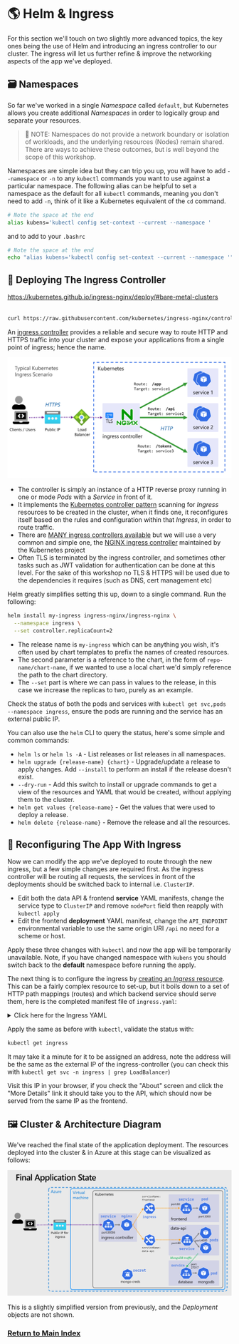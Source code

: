 # 🌎 Helm & Ingress

For this section we'll touch on two slightly more advanced topics, the key ones being the use of Helm and introducing an ingress controller to our cluster. The ingress will let us further refine & improve the networking aspects of the app we've deployed.

## 🗃️ Namespaces

So far we've worked in a single _Namespace_ called `default`, but Kubernetes allows you create additional _Namespaces_ in order to logically group and separate your resources.

> 📝 NOTE: Namespaces do not provide a network boundary or isolation of workloads, and the underlying resources (Nodes) remain shared. There are ways to achieve these outcomes, but is well beyond the scope of this workshop.

Namespaces are simple idea but they can trip you up, you will have to add `--namespace` or `-n` to any `kubectl` commands you want to use against a particular namespace. The following alias can be helpful to set a namespace as the default for all `kubectl` commands, meaning you don't need to add `-n`, think of it like a Kubernetes equivalent of the `cd` command.

```bash
# Note the space at the end
alias kubens='kubectl config set-context --current --namespace '
```

and to add to your `.bashrc`

```bash
# Note the space at the end
echo "alias kubens='kubectl config set-context --current --namespace '" >> ~/.bashrc 
```

## 🚀 Deploying The Ingress Controller

https://kubernetes.github.io/ingress-nginx/deploy/#bare-metal-clusters

```sh

curl https://raw.githubusercontent.com/kubernetes/ingress-nginx/controller-v1.3.0/deploy/static/provider/baremetal/deploy.yaml -o moo.yaml
```

An [ingress controller](https://kubernetes.io/docs/concepts/services-networking/ingress-controllers/) provides a reliable and secure way to route HTTP and HTTPS traffic into your cluster and expose your applications from a single point of ingress; hence the name.

![Ingress controller diagram showing routing of traffic to backend services](./kuberntes-ingress.png)

- The controller is simply an instance of a HTTP reverse proxy running in one or mode _Pods_ with a _Service_ in front of it.
- It implements the [Kubernetes controller pattern](https://kubernetes.io/docs/concepts/architecture/controller/#controller-pattern) scanning for _Ingress_ resources to be created in the cluster, when it finds one, it reconfigures itself based on the rules and configuration within that _Ingress_, in order to route traffic.
- There are [MANY ingress controllers available](https://kubernetes.io/docs/concepts/services-networking/ingress-controllers/#additional-controllers) but we will use a very common and simple one, the [NGINX ingress controller](https://kubernetes.github.io/ingress-nginx/) maintained by the Kubernetes project
- Often TLS is terminated by the ingress controller, and sometimes other tasks such as JWT validation for authentication can be done at this level. For the sake of this workshop no TLS & HTTPS will be used due to the dependencies it requires (such as DNS, cert management etc)

Helm greatly simplifies setting this up, down to a single command. Run the following:

```bash
helm install my-ingress ingress-nginx/ingress-nginx \
  --namespace ingress \
  --set controller.replicaCount=2
```

- The release name is `my-ingress` which can be anything you wish, it's often used by chart templates to prefix the names of created resources.
- The second parameter is a reference to the chart, in the form of `repo-name/chart-name`, if we wanted to use a local chart we'd simply reference the path to the chart directory.
- The `--set` part is where we can pass in values to the release, in this case we increase the replicas to two, purely as an example.

Check the status of both the pods and services with `kubectl get svc,pods --namespace ingress`, ensure the pods are running and the service has an external public IP.

You can also use the `helm` CLI to query the status, here's some simple and common commands:

- `helm ls` or `helm ls -A` - List releases or list releases in all namespaces.
- `helm upgrade {release-name} {chart}` - Upgrade/update a release to apply changes. Add `--install` to perform an install if the release doesn't exist.
- `--dry-run` - Add this switch to install or upgrade commands to get a view of the resources and YAML that would be created, without applying them to the cluster.
- `helm get values {release-name}` - Get the values that were used to deploy a release.
- `helm delete {release-name}` - Remove the release and all the resources.

## 🔀 Reconfiguring The App With Ingress

Now we can modify the app we've deployed to route through the new ingress, but a few simple changes are required first. As the ingress controller will be routing all requests, the services in front of the deployments should be switched back to internal i.e. `ClusterIP`.

- Edit both the data API & frontend **service** YAML manifests, change the service type to `ClusterIP`  and remove `nodePort` field then reapply with `kubectl apply`
- Edit the frontend **deployment** YAML manifest, change the `API_ENDPOINT` environmental variable to use the same origin URI `/api` no need for a scheme or host.

Apply these three changes with `kubectl` and now the app will be temporarily unavailable. Note, if you have changed namespace with `kubens` you should switch back to the **default** namespace before running the apply.

The next thing is to configure the ingress by [creating an _Ingress_ resource](https://kubernetes.io/docs/concepts/services-networking/ingress/). This can be a fairly complex resource to set-up, but it boils down to a set of HTTP path mappings (routes) and which backend service should serve them, here is the completed manifest file of `ingress.yaml`:

<details markdown="1">
<summary>Click here for the Ingress YAML</summary>

```yaml
apiVersion: networking.k8s.io/v1
kind: Ingress

metadata:
  name: my-app
  labels:
    name: my-app

spec:
  # Important we leave this blank, as we don't have DNS configured
  # Blank means these rules will match ALL HTTP requests hitting the controller IP
  host:
  # This is important and required since Kubernetes 1.22
  ingressClassName: nginx
  rules:
    - http:
        paths:
          # Routing for the frontend
          - pathType: Prefix
            path: "/"
            backend:
              service:
                name: frontend
                port:
                  number: 80

          # Routing for the API
          - pathType: Prefix
            path: "/api"
            backend:
              service:
                name: data-api
                port:
                  number: 80
```

</details>

Apply the same as before with `kubectl`, validate the status with:

```bash
kubectl get ingress
```

It may take it a minute for it to be assigned an address, note the address will be the same as the external IP of the ingress-controller (you can check this with `kubectl get svc -n ingress | grep LoadBalancer`)

Visit this IP in your browser, if you check the "About" screen and click the "More Details" link it should take you to the API, which should now be served from the same IP as the frontend.

## 🖼️ Cluster & Architecture Diagram

We've reached the final state of the application deployment. The resources deployed into the cluster & in Azure at this stage can be visualized as follows:

![architecture diagram](./diagram.png)

This is a slightly simplified version from previously, and the _Deployment_ objects are not shown.

### [Return to Main Index](../../readme.md)
